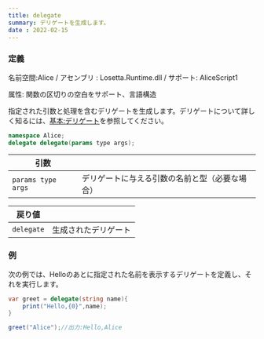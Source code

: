 ```yaml
---
title: delegate
summary: デリゲートを生成します。
date : 2022-02-15
---
```

### 定義
名前空間:Alice / アセンブリ : Losetta.Runtime.dll / サポート: AliceScript1

属性: 関数の区切りの空白をサポート、言語構造

指定された引数と処理を含むデリゲートを生成します。デリゲートについて詳しく知るには、[基本:デリゲート](../../../general/delegate)を参照してください。

```cs title="AliceScript"
namespace Alice;
delegate delegate(params type args);
```

|引数| |
|-|-|
|`params type args`| デリゲートに与える引数の名前と型（必要な場合）|

|戻り値| |
|-|-|
|`delegate`| 生成されたデリゲート|

### 例
次の例では、Helloのあとに指定された名前を表示するデリゲートを定義し、それを実行します。

```cs title="AliceScript"
var greet = delegate(string name){
    print("Hello,{0}",name);
}

greet("Alice");//出力:Hello,Alice
```